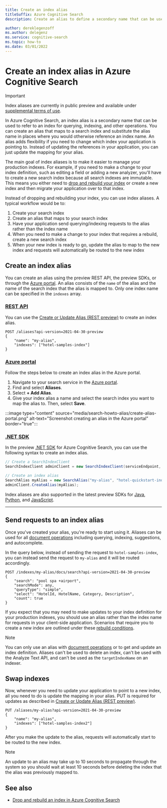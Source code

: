 ```yaml
---
title: Create an index alias
titleSuffix: Azure Cognitive Search
description: Create an alias to define a secondary name that can be used to refer to an index for querying, indexing, and other operations.

author: dereklegenzoff
ms.author: delegenz
ms.service: cognitive-search
ms.topic: how-to
ms.date: 03/01/2022
---
```


# Create an index alias in Azure Cognitive Search

> [!IMPORTANT]
> Index aliases are currently in public preview and available under [supplemental terms of use](https://azure.microsoft.com/support/legal/preview-supplemental-terms/).

In Azure Cognitive Search, an index alias is a secondary name that can be used to refer to an index for querying, indexing, and other operations. You can create an alias that maps to a search index and substitute the alias name in places where you would otherwise reference an index name. An alias adds flexibility if you need to change which index your application is pointing to. Instead of updating the references in your application, you can just update the mapping for your alias.

The main goal of index aliases is to make it easier to manage your production indexes. For example, if you need to make a change to your index definition, such as editing a field or adding a new analyzer, you'll have to create a new search index because all search indexes are immutable. This means you either need to [drop and rebuild your index](search-howto-reindex.md) or create a new index and then migrate your application over to that index.

Instead of dropping and rebuilding your index, you can use index aliases. A typical workflow would be to: 

1. Create your search index
1. Create an alias that maps to your search index
1. Have your application send querying/indexing requests to the alias rather than the index name
1. When you need to make a change to your index that requires a rebuild, create a new search index 
1. When your new index is ready to go, update the alias to map to the new index and requests will automatically be routed to the new index

## Create an index alias

You can create an alias using the preview REST API, the preview SDKs, or through the [Azure portal](https://portal.azure.com). An alias consists of the `name` of the alias and the name of the search index that the alias is mapped to. Only one index name can be specified in the `indexes` array.

### [**REST API**](#tab/rest)

You can use the [Create or Update Alias (REST preview)](/rest/api/searchservice/preview-api/create-or-update-alias) to create an index alias.

```http
POST /aliases?api-version=2021-04-30-preview
{
    "name": "my-alias",
    "indexes": ["hotel-samples-index"]
}
```

### [**Azure portal**](#tab/portal)

Follow the steps below to create an index alias in the Azure portal.

1. Navigate to your search service in the [Azure portal](https://portal.azure.com).
1. Find and select **Aliases**.
1. Select **+ Add Alias**.
1. Give your index alias a name and select the search index you want to map the alias to. Then, select **Save**.

:::image type="content" source="media/search-howto-alias/create-alias-portal.png" alt-text="Screenshot creating an alias in the Azure portal" border="true":::

### [**.NET SDK**](#tab/sdk)


In the preview [.NET SDK](https://www.nuget.org/packages/Azure.Search.Documents/11.5.0-beta.1) for Azure Cognitive Search, you can use the following syntax to create an index alias. 

```csharp
// Create a SearchIndexClient
SearchIndexClient adminClient = new SearchIndexClient(serviceEndpoint, credential);

// Create an index alias
SearchAlias myAlias = new SearchAlias("my-alias", "hotel-quickstart-index");
adminClient.CreateAlias(myAlias);
```

Index aliases are also supported in the latest preview SDKs for [Java](https://search.maven.org/artifact/com.azure/azure-search-documents/11.6.0-beta.1/jar), [Python](https://pypi.org/project/azure-search-documents/11.4.0b1/), and [JavaScript](https://www.npmjs.com/package/@azure/search-documents/v/11.3.0-beta.8).

---

## Send requests to an index alias

Once you've created your alias, you're ready to start using it. Aliases can be used for all [document operations](/rest/api/searchservice/document-operations) including querying, indexing, suggestions, and autocomplete.

In the query below, instead of sending the request to `hotel-samples-index`, you can instead send the request to `my-alias` and it will be routed accordingly. 

```http
POST /indexes/my-alias/docs/search?api-version=2021-04-30-preview
{
    "search": "pool spa +airport",
    "searchMode": any,
    "queryType": "simple",
    "select": "HotelId, HotelName, Category, Description",
    "count": true
}
```

If you expect that you may need to make updates to your index definition for your production indexes, you should use an alias rather than the index name for requests in your client-side application. Scenarios that require you to create a new index are outlined under these [rebuild conditions](search-howto-reindex.md#rebuild-conditions).

> [!NOTE]
> You can only use an alias with [document operations](/rest/api/searchservice/document-operations) or to get and update an index definition. Aliases can't be used to delete an index, can't be used with the Analyze Text API, and can't be used as the `targetIndexName` on an indexer.

## Swap indexes

Now, whenever you need to update your application to point to a new index, all you need to do is update the mapping in your alias. PUT is required for updates as described in [Create or Update Alias (REST preview)](/rest/api/searchservice/preview-api/create-or-update-alias).

```http
PUT /aliases/my-alias?api-version=2021-04-30-preview
{
    "name": "my-alias",
    "indexes": ["hotel-samples-index2"]
}
```
After you make the update to the alias, requests will automatically start to be routed to the new index.

> [!NOTE]
> An update to an alias may take up to 10 seconds to propagate through the system so you should wait at least 10 seconds before deleting the index that the alias was previously mapped to.

## See also

+ [Drop and rebuild an index in Azure Cognitive Search](search-howto-reindex.md)